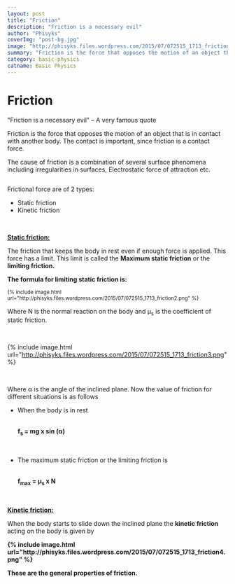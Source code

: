 ```yaml
---
layout: post
title: "Friction"
description: "Friction is a necessary evil"
author: "Phisyks"
coverImg: "post-bg.jpg"
image: "http://phisyks.files.wordpress.com/2015/07/072515_1713_friction1.png"
summary: "Friction is the force that opposes the motion of an object that is in contact with another body..."
category: basic-physics 
catname: Basic Physics
---
```


# Friction

"Friction is a necessary evil" – A very famous quote

Friction is the force that opposes the motion of an object that is in contact with another body. The contact is important, since friction is a contact force.

The cause of friction is a combination of several surface phenomena including irregularities in surfaces, Electrostatic force of attraction etc.

<img src="http://phisyks.files.wordpress.com/2015/07/072515_1713_friction1.png" alt="" />

Frictional force are of 2 types:
<ul>
	<li>Static friction</li>
	<li>Kinetic friction</li>
</ul>
&nbsp;

<span style="text-decoration: underline;"><strong>Static friction:
</strong></span>

The friction that keeps the body in rest even if enough force is applied. This force has a limit. This limit is called the <strong>Maximum static friction</strong> or the <strong>limiting friction.
</strong>

<strong>The formula for limiting static friction is:
</strong>

<sub>
{% include image.html url="http://phisyks.files.wordpress.com/2015/07/072515_1713_friction2.png" %}
</sub>

Where N is the normal reaction on the body and µ<sub>s</sub> is the coefficient of static friction.

&nbsp;

{% include image.html url="http://phisyks.files.wordpress.com/2015/07/072515_1713_friction3.png" %}

&nbsp;

Where α is the angle of the inclined plane. Now the value of friction for different situations is as follows
<ul>
	<li>
<div>When the body is in rest</div>
&nbsp;

<strong>f<sub>s </sub>= mg x sin (α)
</strong>

&nbsp;</li>
	<li>
<div>The maximum static friction or the limiting friction is</div>
&nbsp;

<strong>f<sub>max</sub> = µ<sub>s</sub> x N
</strong></li>
</ul>
&nbsp;

<span style="text-decoration: underline;"><strong>Kinetic friction: </strong></span>

When the body starts to slide down the inclined plane the <strong>kinetic friction</strong> acting on the body is given by

<strong>
{% include image.html url="http://phisyks.files.wordpress.com/2015/07/072515_1713_friction4.png" %}
</strong>

<strong>These are the general properties of friction.
</strong>

&nbsp;
<p style="margin-left: 36pt;"><strong>
</strong></p>
